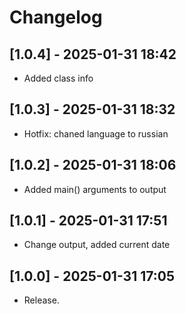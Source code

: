 # Changelog

## [1.0.4] - 2025-01-31 18:42
- Added class info

## [1.0.3] - 2025-01-31 18:32
- Hotfix: chaned language to russian

## [1.0.2] - 2025-01-31 18:06
- Added main() arguments to output

## [1.0.1] - 2025-01-31 17:51
- Change output, added current date

## [1.0.0] - 2025-01-31 17:05
- Release.
